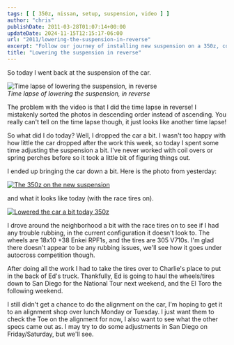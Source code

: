 ```yaml
---
tags: [ [ 350z, nissan, setup, suspension, video ] ]
author: "chris"
publishDate: 2011-03-28T01:07:14+00:00
updateDate: 2024-11-15T12:15:17-06:00
url: "2011/lowering-the-suspension-in-reverse"
excerpt: "Follow our journey of installing new suspension on a 350z, complete with issues, triumphs and insightful photos. Future alignment plans revealed!"
title: "Lowering the suspension in reverse"
---
```


So today I went back at the suspension of the car.

![Time lapse of lowering the suspension, in reverse](https://www.youtube.com/v/l5VsNjtZXKE?hl=en&hd=1)  
*Time lapse of lowering the suspension, in reverse*

The problem with the video is that I did the time lapse in reverse! I mistakenly sorted the photos in descending order instead of ascending. You really can't tell on the time lapse though, it just looks like another time lapse!

So what did I do today? Well, I dropped the car a bit. I wasn't too happy with how little the car dropped after the work this week, so today I spent some time adjusting the suspension a bit. I've never worked with coil overs or spring perches before so it took a little bit of figuring things out.

I ended up bringing the car down a bit. Here is the photo from yesterday:

[![The 350z on the new suspension](https://static.flickr.com/5052/5562928957_b408b15521.jpg)](https://www.flickr.com/photos/17726343@N00/5562928957/)

and what it looks like today (with the race tires on).

[![Lowered the car a bit today 350z](https://static.flickr.com/5023/5566339570_1e92ff79ed.jpg)](https://www.flickr.com/photos/17726343@N00/5566339570/)

I drove around the neighborhood a bit with the race tires on to see if I had any trouble rubbing, in the current configuration it doesn't look to. The wheels are 18x10 +38 Enkei RPF1s, and the tires are 305 V710s. I'm glad there doesn't appear to be any rubbing issues, we'll see how it goes under autocross competition though.

After doing all the work I had to take the tires over to Charlie's place to put in the back of Ed's truck. Thankfully, Ed is going to haul the wheels/tires down to San Diego for the National Tour next weekend, and the El Toro the following weekend.

I still didn't get a chance to do the alignment on the car, I'm hoping to get it to an alignment shop over lunch Monday or Tuesday. I just want them to check the Toe on the alignment for now, I also want to see what the other specs came out as. I may try to do some adjustments in San Diego on Friday/Saturday, but we'll see.
